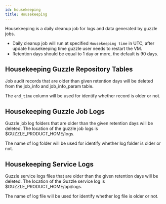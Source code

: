 ```yaml
---
id: housekeeping
title: Housekeeping
---
```


Housekeeping is a daily cleanup job for logs and data generated by guzzle jobs.

- Daily cleanup job will run at specified `Housekeeping time` in UTC, after update housekeeping time guzzle user needs to restart the VM.
- Retention days should be equal to 1 day or more, the default is 90 days.

## Housekeeping Guzzle Repository Tables
Job audit records that are older than given retention days will be deleted from the job_info and job_info_param table.

The `end_time` column will be used for identify whether record is older or not. 

## Housekeeping Guzzle Job Logs
Guzzle job log folders that are older than the given retention days will be deleted. The location of the guzzle job logs is $GUZZLE_PRODUCT_HOME/logs.

The name of log folder will be used for identify whether log folder is older or not.

## Housekeeping Service Logs
Guzzle service logs files that are older than the given retention days will be deleted. The location of the Guzzle service log is $GUZZLE_PRODUCT_HOME/api/logs.

The name of log file will be used for identify whether log file is older or not.
